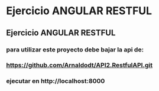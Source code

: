 # Ejercicio ANGULAR RESTFUL

## Ejercicio ANGULAR RESTFUL

### para utilizar este proyecto debe bajar la api de:
### https://github.com/Arnaldodt/API2.RestfulAPI.git
### ejecutar en http://localhost:8000